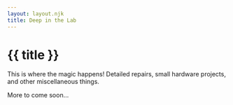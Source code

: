 ```yaml
---
layout: layout.njk
title: Deep in the Lab
---
```

# {{ title }}

This is where the magic happens! Detailed repairs, small hardware projects, and other miscellaneous things.

More to come soon...